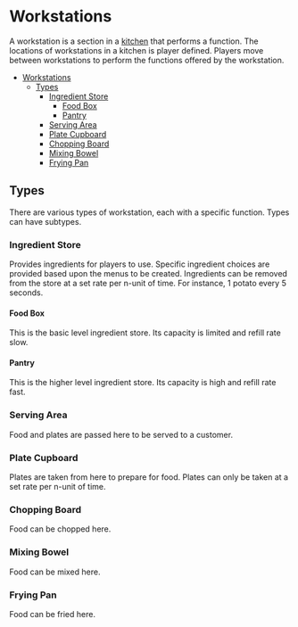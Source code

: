 # Workstations

A workstation is a section in a [kitchen](kitchens.md) that performs a function. The locations of workstations in a kitchen is player defined. Players move between workstations to perform the functions offered by the workstation.

- [Workstations](#workstations)
  - [Types](#types)
    - [Ingredient Store](#ingredient-store)
      - [Food Box](#food-box)
      - [Pantry](#pantry)
    - [Serving Area](#serving-area)
    - [Plate Cupboard](#plate-cupboard)
    - [Chopping Board](#chopping-board)
    - [Mixing Bowel](#mixing-bowel)
    - [Frying Pan](#frying-pan)

## Types

There are various types of workstation, each with a specific function. Types can have subtypes.

### Ingredient Store

Provides ingredients for players to use. Specific ingredient choices are provided based upon the menus to be created. Ingredients can be removed from the store at a set rate per n-unit of time. For instance, 1 potato every 5 seconds.

#### Food Box

This is the basic level ingredient store. Its capacity is limited and refill rate slow.

#### Pantry

This is the higher level ingredient store. Its capacity is high and refill rate fast.

### Serving Area

Food and plates are passed here to be served to a customer.

### Plate Cupboard

Plates are taken from here to prepare for food. Plates can only be taken at a set rate per n-unit of time.

### Chopping Board

Food can be chopped here.

### Mixing Bowel

Food can be mixed here.

### Frying Pan

Food can be fried here.
